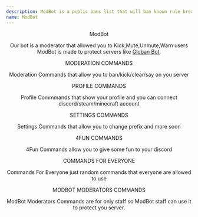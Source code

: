 ```yaml
---
description: ModBot is a public bans list that will ban known rule breakers on your server.
name: ModBot
---
```


<center>
<h><p>ModBot</p></h>

<p>Our bot is a moderator that allowed you to Kick,Mute,Unmute,Warn users ModBot is made to protect servers like <a target="_blank" onclick="trackCampaignWebClick('', 'description');" rel="nofollow" href="https://discordbots.org/bot/555121011868172326">Globan Bot</a>.</p>

<p>MODERATION COMMANDS</p>
<p>Moderation Commands that allow you to ban/kick/clear/say on you server</p>
<p>PROFILE COMMANDS</p>
<p>Profile Commmands that show your profile and you can connect discord/steam/minecraft account</p>
<p>SETTINGS COMMANDS</p>
<p>Settings Commands that allow you to change prefix and more soon</p>
<p>4FUN COMMANDS</p>
<p>4Fun Commands allow you to give some fun to your discord</p>
<p>COMMANDS FOR EVERYONE</p>
<p>Commands For Everyone just random commands that everyone are allowed to use</p>
<p>MODBOT MODERATORS COMMANDS</p>
<p>ModBot Moderators Commands are for only staff so ModBot staff can use it to protect you server.</p>
</center>
